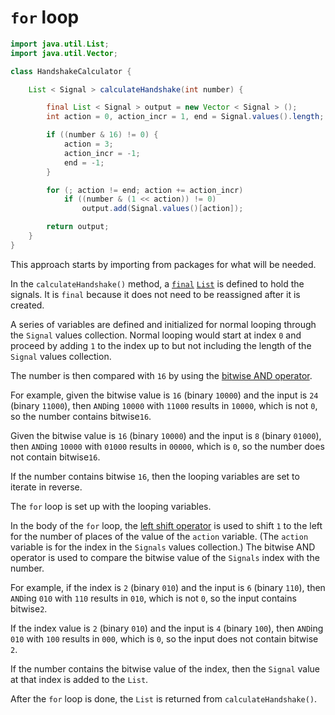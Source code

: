 # `for` loop

```java
import java.util.List;
import java.util.Vector;

class HandshakeCalculator {

    List < Signal > calculateHandshake(int number) {

        final List < Signal > output = new Vector < Signal > ();
        int action = 0, action_incr = 1, end = Signal.values().length;

        if ((number & 16) != 0) {
            action = 3;
            action_incr = -1;
            end = -1;
        }

        for (; action != end; action += action_incr)
            if ((number & (1 << action)) != 0)
                output.add(Signal.values()[action]);

        return output;
    }
}
```

This approach starts by importing from packages for what will be needed.

In the `calculateHandshake()` method, a [`final`][final] [`List`][list ] is defined to hold the signals.
It is `final` because it does not need to be reassigned after it is created.

A series of variables are defined and initialized for normal looping through the `Signal` values collection.
Normal looping would start at index `0` and proceed by adding `1` to the index up to but not including
the length of the `Signal` values collection.

The number is then compared with `16` by using the [bitwise AND operator][and].

For example, given the bitwise value is `16` (binary `10000`) and the input is `24` (binary `11000`),
then `AND`ing `10000` with `11000` results in `10000`, which is not `0`, so the number contains bitwise`16`.

Given the bitwise value is `16` (binary `10000`) and the input is `8` (binary `01000`),
then `AND`ing `10000` with `01000` results in `00000`, which is `0`, so the number does not contain bitwise`16`.

If the number contains bitwise `16`, then the looping variables are set to iterate in reverse.

The `for` loop is set up with the looping variables.

In the body of the `for` loop, the [left shift operator][left-shift] is used
to shift `1` to the left for the number of places of the value of the `action` variable.
(The `action` variable is for the index in the `Signals` values collection.)
The bitwise AND operator is used to compare the bitwise value of the `Signals` index with the number.

For example, if the index is `2` (binary `010`) and the input is `6` (binary `110`),
then `AND`ing `010` with `110` results in `010`, which is not `0`, so the input contains bitwise`2`.

If the index value is `2` (binary `010`) and the input is `4` (binary `100`),
then `AND`ing `010` with `100` results in `000`, which is `0`, so the input does not contain bitwise `2`.

If the number contains the bitwise value of the index, then the `Signal` value at that index is added to the `List`.

After the `for` loop is done, the `List` is returned from `calculateHandshake()`.

[final]: https://en.wikibooks.org/wiki/Java_Programming/Keywords/final
[list]: https://docs.oracle.com/javase/8/docs/api/java/util/List.html
[and]: https://www.geeksforgeeks.org/java-logical-operators-with-examples/
[for-loop]: https://www.geeksforgeeks.org/java-for-loop-with-examples/
[left-shift]: https://www.geeksforgeeks.org/left-shift-operator-in-java/
